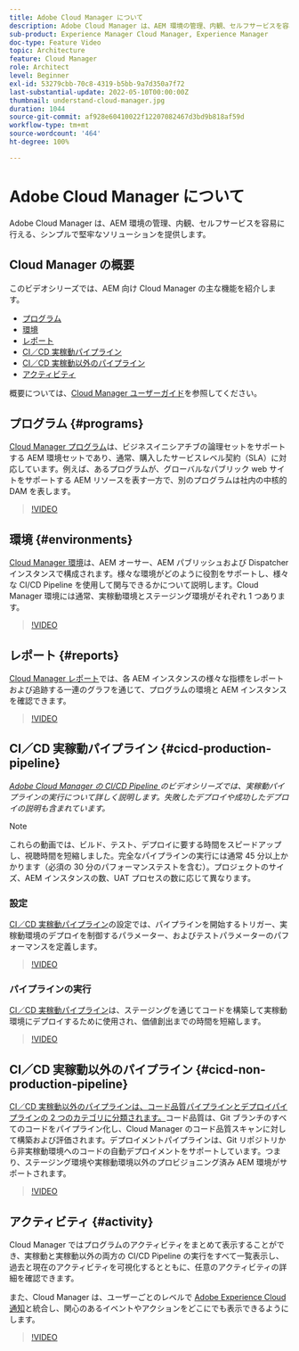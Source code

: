 ```yaml
---
title: Adobe Cloud Manager について
description: Adobe Cloud Manager は、AEM 環境の管理、内観、セルフサービスを容易に行える、シンプルで堅牢なソリューションを提供します。
sub-product: Experience Manager Cloud Manager, Experience Manager
doc-type: Feature Video
topic: Architecture
feature: Cloud Manager
role: Architect
level: Beginner
exl-id: 53279cbb-70c8-4319-b5bb-9a7d350a7f72
last-substantial-update: 2022-05-10T00:00:00Z
thumbnail: understand-cloud-manager.jpg
duration: 1044
source-git-commit: af928e60410022f12207082467d3bd9b818af59d
workflow-type: tm+mt
source-wordcount: '464'
ht-degree: 100%

---
```


# Adobe Cloud Manager について

Adobe Cloud Manager は、AEM 環境の管理、内観、セルフサービスを容易に行える、シンプルで堅牢なソリューションを提供します。

## Cloud Manager の概要

このビデオシリーズでは、AEM 向け Cloud Manager の主な機能を紹介します。

* [プログラム](#programs)
* [環境](#environments)
* [レポート](#reports)
* [CI／CD 実稼動パイプライン](#cicd-production-pipeline)
* [CI／CD 実稼動以外のパイプライン](#cicd-non-production-pipeline)
* [アクティビティ](#activity)

概要については、[Cloud Manager ユーザーガイド](https://experienceleague.adobe.com/docs/experience-manager-cloud-manager/content/introduction.html?lang=ja)を参照してください。

## プログラム {#programs}

[Cloud Manager プログラム](https://experienceleague.adobe.com/docs/experience-manager-cloud-manager/content/getting-started/program-setup.html?lang=ja)は、ビジネスイニシアチブの論理セットをサポートする AEM 環境セットであり、通常、購入したサービスレベル契約（SLA）に対応しています。例えば、あるプログラムが、グローバルなパブリック web サイトをサポートする AEM リソースを表す一方で、別のプログラムは社内の中核的 DAM を表します。

>[!VIDEO](https://video.tv.adobe.com/v/26313?quality=12&learn=on)

## 環境 {#environments}

[Cloud Manager 環境](https://experienceleague.adobe.com/docs/experience-manager-cloud-manager/content/using/managing-environments.html?lang=ja)は、AEM オーサー、AEM パブリッシュおよび Dispatcher インスタンスで構成されます。様々な環境がどのように役割をサポートし、様々な CI/CD Pipeline を使用して関与できるかについて説明します。Cloud Manager 環境には通常、実稼動環境とステージング環境がそれぞれ 1 つあります。

>[!VIDEO](https://video.tv.adobe.com/v/26318?quality=12&learn=on)

## レポート {#reports}

[Cloud Manager レポート](https://experienceleague.adobe.com/docs/experience-manager-cloud-manager/content/using/monitoring-environments.html?lang=ja)では、各 AEM インスタンスの様々な指標をレポートおよび追跡する一連のグラフを通じて、プログラムの環境と AEM インスタンスを確認できます。

>[!VIDEO](https://video.tv.adobe.com/v/26315?quality=12&learn=on)

## CI／CD 実稼動パイプライン {#cicd-production-pipeline}

*[Adobe Cloud Manager の CI/CD Pipeline ](./use-the-cicd-pipeline-in-cloud-manager-for-aem.md) のビデオシリーズでは、実稼動パイプラインの実行について詳しく説明します。失敗したデプロイや成功したデプロイの説明も含まれています。*

>[!NOTE]
>
> これらの動画では、ビルド、テスト、デプロイに要する時間をスピードアップし、視聴時間を短縮しました。完全なパイプラインの実行には通常 45 分以上かかります（必須の 30 分のパフォーマンステストを含む）。プロジェクトのサイズ、AEM インスタンスの数、UAT プロセスの数に応じて異なります。

### 設定

[CI／CD 実稼動パイプライン](https://experienceleague.adobe.com/docs/experience-manager-cloud-manager/content/using/pipelines/production-pipelines.html?lang=ja)の設定では、パイプラインを開始するトリガー、実稼動環境のデプロイを制御するパラメーター、およびテストパラメーターのパフォーマンスを定義します。

>[!VIDEO](https://video.tv.adobe.com/v/26314?quality=12&learn=on)

### パイプラインの実行

[CI／CD 実稼動パイプライン](https://experienceleague.adobe.com/docs/experience-manager-cloud-manager/content/using/code-deployment.html?lang=ja)は、ステージングを通じてコードを構築して実稼動環境にデプロイするために使用され、価値創出までの時間を短縮します。

>[!VIDEO](https://video.tv.adobe.com/v/26317?quality=12&learn=on)

## CI／CD 実稼動以外のパイプライン {#cicd-non-production-pipeline}

[CI／CD 実稼動以外のパイプラインは、コード品質パイプラインとデプロイパイプラインの 2 つのカテゴリに分類されます。](https://experienceleague.adobe.com/docs/experience-manager-cloud-manager/content/using/pipelines/production-pipelines.html?lang=ja)コード品質は、Git ブランチのすべてのコードをパイプライン化し、Cloud Manager のコード品質スキャンに対して構築および評価されます。デプロイメントパイプラインは、Git リポジトリから非実稼動環境へのコードの自動デプロイメントをサポートしています。つまり、ステージング環境や実稼動環境以外のプロビジョニング済み AEM 環境がサポートされます。

>[!VIDEO](https://video.tv.adobe.com/v/26316?quality=12&learn=on)

## アクティビティ {#activity}

Cloud Manager ではプログラムのアクティビティをまとめて表示することができ、実稼動と実稼動以外の両方の CI/CD Pipeline の実行をすべて一覧表示し、過去と現在のアクティビティを可視化するとともに、任意のアクティビティの詳細を確認できます。

また、Cloud Manager は、ユーザーごとのレベルで [Adobe Experience Cloud 通知](https://experienceleague.adobe.com/docs/experience-manager-cloud-manager/content/using/notifications.html?lang=ja)と統合し、関心のあるイベントやアクションをどこにでも表示できるようにします。

>[!VIDEO](https://video.tv.adobe.com/v/26319?quality=12&learn=on)
